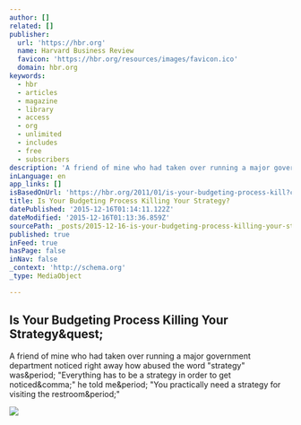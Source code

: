 ```yaml
---
author: []
related: []
publisher:
  url: 'https://hbr.org'
  name: Harvard Business Review
  favicon: 'https://hbr.org/resources/images/favicon.ico'
  domain: hbr.org
keywords:
  - hbr
  - articles
  - magazine
  - library
  - access
  - org
  - unlimited
  - includes
  - free
  - subscribers
description: 'A friend of mine who had taken over running a major government department noticed right away how abused the word "strategy" was. "Everything has to be a strategy in order to get noticed," he told me. "You practically need a strategy for visiting the restroom."'
inLanguage: en
app_links: []
isBasedOnUrl: 'https://hbr.org/2011/01/is-your-budgeting-process-kill?cm_sp=Article-_-Links-_-Top%20of%20Page%20Recirculation'
title: Is Your Budgeting Process Killing Your Strategy?
datePublished: '2015-12-16T01:14:11.122Z'
dateModified: '2015-12-16T01:13:36.859Z'
sourcePath: _posts/2015-12-16-is-your-budgeting-process-killing-your-strategy.md
published: true
inFeed: true
hasPage: false
inNav: false
_context: 'http://schema.org'
_type: MediaObject

---
```

<article style=""><h1>Is Your Budgeting Process Killing Your Strategy&amp;quest;</h1><p>A friend of mine who had taken over running a major government department noticed right away how abused the word "strategy" was&amp;period; "Everything has to be a strategy in order to get noticed&amp;comma;" he told me&amp;period; "You practically need a strategy for visiting the restroom&amp;period;"</p><img src="https://hbr.org/resources/images/hbr_opengraph_940x490.png" /></article>